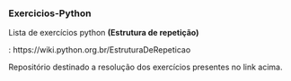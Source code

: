 <h3> Exercicios-Python </h3>
Lista de exercícios python <b>(Estrutura de repetição)</b>

<p><link> : https://wiki.python.org.br/EstruturaDeRepeticao </link>

<p> Repositório destinado a resolução dos exercícios presentes no link acima.

